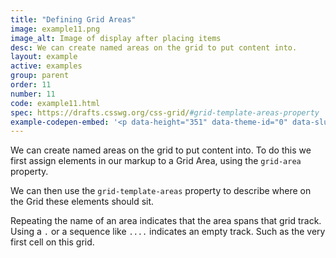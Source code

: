 ```yaml
---
title: "Defining Grid Areas"
image: example11.png
image_alt: Image of display after placing items
desc: We can create named areas on the grid to put content into.
layout: example
active: examples
group: parent
order: 11
number: 11
code: example11.html 
spec: https://drafts.csswg.org/css-grid/#grid-template-areas-property
example-codepen-embed: '<p data-height="351" data-theme-id="0" data-slug-hash="oXKgoQ" data-default-tab="result" data-user="rachelandrew" class="codepen">See the Pen <a href="http://codepen.io/rachelandrew/pen/oXKgoQ/">Grid by Example 11: Defining Grid Areas</a> by rachelandrew (<a href="http://codepen.io/rachelandrew">@rachelandrew</a>) on <a href="http://codepen.io">CodePen</a>.</p>'
---
```


We can create named areas on the grid to put content into. To do this we first assign elements in our markup to a Grid Area, using the `grid-area` property.

We can then use the `grid-template-areas` property to describe where on the Grid these elements should sit.

Repeating the name of an area indicates that the area spans that grid track. Using a `.` or a sequence like `....` indicates an empty track. Such as the very first cell on this grid.

